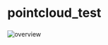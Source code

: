 # pointcloud_test

###
![overview](https://user-images.githubusercontent.com/43899943/156295679-4cce4d1b-420e-45e5-aca4-22d2e5ec0da5.png)
